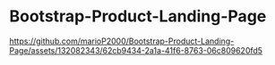 # Bootstrap-Product-Landing-Page

https://github.com/marioP2000/Bootstrap-Product-Landing-Page/assets/132082343/62cb9434-2a1a-41f6-8763-06c809620fd5
